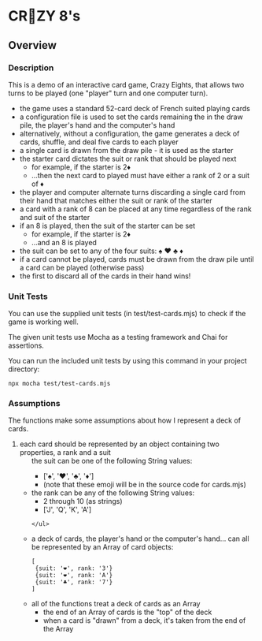 # CR🤪ZY 8's

## Overview

### Description
This is a demo of an interactive card game, Crazy Eights, that allows two turns to be played (one "player" turn and one computer turn).
<ul>
    <li>the game uses a standard 52-card deck of French suited playing cards
    <li>a configuration file is used to set the cards remaining the in the draw pile, the player's hand and the computer's hand
    <li>alternatively, without a configuration, the game generates a deck of cards, shuffle, and deal five cards to each player
    <li>a single card is drawn from the draw pile - it is used as the starter
    <li>the starter card dictates the suit or rank that should be played next
        <ul>
            <li>for example, if the starter is 2♦️
            <li>…then the next card to played must have either a rank of 2 or a suit of ♦️
        </ul>
    <li>the player and computer alternate turns discarding a single card from their hand that matches either the suit or rank of the starter
    <li>a card with a rank of 8 can be placed at any time regardless of the rank and suit of the starter
    <li>if an 8 is played, then the suit of the starter can be set
        <ul>
            <li>for example, if the starter is 2♦️
            <li>…and an 8 is played
        </ul>
    <li>the suit can be set to any of the four suits: ♠️ ❤️ ♣️ ♦️
    <li>if a card cannot be played, cards must be drawn from the draw pile until a card can be played (otherwise pass)
    <li>the first to discard all of the cards in their hand wins!
</ul>

### Unit Tests
You can use the supplied unit tests (in test/test-cards.mjs) to check if the game is working well.

The given unit tests use Mocha as a testing framework and Chai for assertions. 

You can run the included unit tests by using this command in your project directory:
```
npx mocha test/test-cards.mjs
```

### Assumptions
The functions make some assumptions about how I represent a deck of cards.

<ol>
    <li>each card should be represented by an object containing two properties, a rank and a suit
    <ul>the suit can be one of the following String values:
        <ul>
            <li>['♠️', '❤️', '♣️', '♦️']
            <li>(note that these emoji will be in the source code for cards.mjs)
        </ul>
        <li>the rank can be any of the following String values:
            <ul>
                <li>2 through 10 (as strings)
                <li>['J', 'Q', 'K', 'A']
            </ul>
    
    </ul>
<li>a deck of cards, the player's hand or the computer's hand… can all be represented by an Array of card objects:

```
[
 {suit: '❤️', rank: '3'}
 {suit: '❤️', rank: 'A'}
 {suit: '♣️', rank: '7'}
]
```
<li>all of the functions treat a deck of cards as an Array
    <ul>
        <li>the end of an Array of cards is the "top" of the deck
        <li>when a card is "drawn" from a deck, it's taken from the end of the Array
    </ul>
</ol>